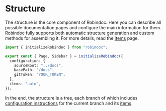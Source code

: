 # Structure

The structure is the core component of Robindoc. Here you can describe all possible documentation pages and configure the main information for them. Robindoc fully supports both automatic structure generation and custom methods for assembling it. For more details, read the [Items](./02-items.md) page.

```ts filename="app/docs/robindoc.ts" switcher tab="TypeScript" clone="js|JavaScript|app/docs/robindoc.js"
import { initializeRobindoc } from "robindoc";

export const { Page, Sidebar } = initializeRobindoc({
  configuration: {
    sourceRoot: "../docs",
    basePath: "/docs",
    gitToken: "YOUR_TOKEN",
  },
  items: "auto",
});
```

In the end, the structure is a tree, each branch of which includes [configuration instructions](./01-configuration.md) for the current branch and its [items](./02-items.md).

